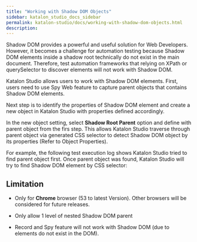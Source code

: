 ```yaml
---
title: "Working with Shadow DOM Objects" 
sidebar: katalon_studio_docs_sidebar
permalink: katalon-studio/docs/working-with-shadow-dom-objects.html 
description: 
---
```

Shadow DOM provides a powerful and useful solution for Web Developers. However, it becomes a challenge for automation testing because Shadow DOM elements inside a shadow root technically do not exist in the main document. Therefore, test automation frameworks that relying on XPath or querySelector to discover elements will not work with Shadow DOM.

Katalon Studio allows users to work with Shadow DOM elements. First, users need to use Spy Web feature to capture parent objects that contains Shadow DOM elements.

Next step is to identify the properties of Shadow DOM element and create a new object in Katalon Studio with properties defined accordingly.

In the new object setting, select **Shadow Root Parent** option and define with parent object from the firs step. This allows Katalon Studio traverse through parent object via generated CSS selector to detect Shadow DOM object by its properties (Refer to Object Properties).

For example, the following test execution log shows Katalon Studio tried to find parent object first. Once parent object was found, Katalon Studio will try to find Shadow DOM element by CSS selector:

Limitation
----------

*   Only for **Chrome** browser (53 to latest Version). Other browsers will be considered for future releases.
*   Only allow 1 level of nested Shadow DOM parent
    
*   Record and Spy feature will not work with Shadow DOM (due to elements do not exist in the DOM).